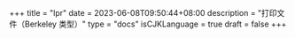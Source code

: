 +++
title = "lpr"
date = 2023-06-08T09:50:44+08:00
description = "打印文件（Berkeley 类型）"
type = "docs"
isCJKLanguage = true
draft = false
+++